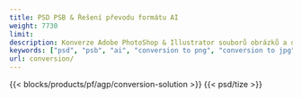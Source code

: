 ```yaml
---
title: PSD PSB & Řešení převodu formátu AI
weight: 7730
limit: 
description: Konverze Adobe PhotoShop & Illustrator souborů obrázků a dalších formátů
keywords: ["psd", "psb", "ai", "conversion to png", "conversion to jpg", "conversion to pdf", "convert to gif", "convert to bmp", "convert to tiff"]
url: conversion/
---
```


{{< blocks/products/pf/agp/conversion-solution >}} 
{{< psd/tize >}}
